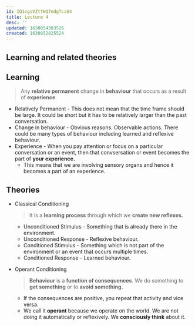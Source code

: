 ```yaml
---
id: IQ1cgsVZtfHQ7mdgTcaS4
title: Lecture 4
desc: ''
updated: 1630854303526
created: 1630852825524
---
```

## Learning and related theories

## Learning

> Any **relative permanent** change in **behaviour** that occurs as a result of **experience**.

- Relatively Permanent - This does not mean that the time frame should be large. It could be short but it has to be relatively larger than the past conversation.
- Change in behaviour - Obvious reasons. Observable actions. There could be many types of behaviour including learned and reflexive behaviour.
- Experience - When you pay attention or focus on a particular conversation or an event, then that convsersation or event becomes the part of **your experience.**
  - This means that we are involving sensory organs and hence it becomes a part of an experience.

## Theories

- Classical Conditioning

  > It is a **learning process** through which we **create new reflexes.**

  - Unconditioned Stimulus - Something that is already there in the environment.
  - Unconditioned Response - Reflexive behaviour.
  - Conditioned Stimulus - Something which is not part of the environment or an event that occurs multiple times.
  - Conditioned Response - Learned behaviour.
- Operant Conditioning

  > **Behaviour** is a **function of consequences**. We do something to **get something** or to **avoid something.**

  - If the consequences are positive, you repeat that activity and vice versa.
  - We call it **operant** because we operate on the world. We are not doing it automatically or reflexively. We **consciously think** about it.

